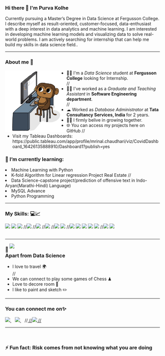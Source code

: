 ### Hi there 👋 I'm Purva Kolhe

<!--
**MrinalChaudhari/MrinalChaudhari** is a ✨ _special_ ✨ repository because its `README.md` (this file) appears on your GitHub profile.

Here are some ideas to get you started:

- 🔭 I’m currently working on ...
- 🌱 I’m currently learning ...
- 👯 I’m looking to collaborate on ...
- 🤔 I’m looking for help with ...
- 💬 Ask me about ...
- 📫 How to reach me: ...
- 😄 Pronouns: ...
- ⚡ Fun fact: ...
-->
<p>Currently pursuing a Master’s Degree in Data Science at Fergusson College.
<br>
I describe myself as result-oriented, customer-focused, data-enthusiast with a deep interest in data analytics and machine learning. I am interested in developing machine learning models and visualizing data to solve real-world problems. I am actively searching for internship that can help me build my skills in data science field..</p>
<hr>

<h3>About me 🙋</h3>
<img src='https://github.com/keshavsingh4522/keshavsingh4522/blob/master/Assets/Monkey_Kid_Coding.gif' align='left' width="200px">
<ul>
<li>👨‍💻 I'm a <em>Data Science</em> student at <strong>Fergusson College</strong> looking for Internship.</li>
//<li>👨‍🔬 I've worked as a <em> Graduate and Teaching Assistant</em> in <strong> Software Engineering department</strong>.</li>
//<li>☁  Worked as <em> Database Administrator</em> at <strong> Tata Consultancy Services, India </strong> for 2 years.</li>
<li>👨‍🎓 I firmly belive in growing together.</li>
<li>🌐 You can access my projects here on GitHub
//<li> Visit my Tableau Dashboards: https://public.tableau.com/app/profile/mrinal.chaudhari/viz/CovidDashboard_16426135888910/Dashboard1?publish=yes
</ul>
<h3>🌱 I’m currently learning: </h3>
<li>Machine Learning with Python
<li>K-fold Algorithm for Linear regression Project Real Estate  
//<li>Data Science-capstone project(prediction of offensive text in Indo-Aryan(Marathi-Hindi) Language)
<li>MySQL Advance
<li>Python Programming
<hr>
<h3>My Skills: 💻📈</h3>
<div>
    <img src="https://img.shields.io/badge/python-%2314354C.svg?style=for-the-badge&logo=python&logoColor=white">
    <img src="https://img.shields.io/badge/pandas-%23150458.svg?style=for-the-badge&logo=pandas&logoColor=white">
    <img src="https://img.shields.io/badge/numpy-%23013243.svg?style=for-the-badge&logo=numpy&logoColor=white">
    //<img src="https://img.shields.io/badge/scikit--learn-%23F7931E.svg?style=for-the-badge&logo=scikit-learn&logoColor=white">
    //<img src="https://img.shields.io/badge/Tableau-%23FF6F00.svg?style=for-the-badge&logo=Tableau&logoColor=white">
    //<img src="https://img.shields.io/badge/Minitab-%23EE4C2C.svg?style=for-the-badge&logo=Minitab&logoColor=white">
    //<img src="https://img.shields.io/badge/git-%23F05033.svg?style=for-the-badge&logo=git&logoColor=white">
    <img src="https://img.shields.io/badge/html5-%23E34F26.svg?style=for-the-badge&logo=html5&logoColor=white">
    //<img src="https://img.shields.io/badge/Excel-%23FF9900.svg?style=for-the-badge&logo=Excels&logoColor=white">
    <img src="https://img.shields.io/badge/Statistical Analysis-%23E34F26.svg?style=for-the-badge&logo=Statistical Analysis&logoColor=white">
    <img src="https://img.shields.io/badge/Java-%23E34F26.svg?style=for-the-badge&logo=Statistical%20Analysis&logoColor=white%22">
    <img src="https://img.shields.io/badge/MSSQL-%23E34F26.svg?style=for-the-badge&logo=Statistical%20Analysis&logoColor=white%22">
    <img src="https://img.shields.io/badge/MYSQL-%23E34F26.svg?style=for-the-badge&logo=Statistical%20Analysis&logoColor=white%22">
    //<img src="https://img.shields.io/badge/Oracle-%23E34F26.svg?style=for-the-badge&logo=Statistical%20Analysis&logoColor=white%22">
    <img src="https://img.shields.io/badge/Regression-%23E34F26.svg?style=for-the-badge&logo=Statistical%20Analysis&logoColor=white%22">
  
  
</div>
<br>
<hr>
<img align="right" src="https://camo.githubusercontent.com/a98ec88042f69d36f3900668309e445a6df51dcf20e1ecac2b33a81da775af38/68747470733a2f2f6d656469612e67697068792e636f6d2f6d656469612f68725346644d3472673856467058797a326d2f67697068792e676966" width="490px">
<h3>🦄 Apart from Data Science</h3>
<ul>
    <li>I love to travel 🌍 </li>
    //<li>We can connect to play some games of Chess ♟
    <li>Love to decore room 📖</li>
    <li>I like to paint and sketch ✏️</li>
</ul>
<hr>

<h3>You can connect me on✨</h3>
<div>
    <a href="https://www.linkedin.com/in/purva-kolhe-823688217/">
        <img src="https://image.flaticon.com/icons/png/512/145/145807.png" width="30px">
    </a>&nbsp;&nbsp;
    <a href="mailto: kolhepurva01@gmail.com">
        <img src="https://image.flaticon.com/icons/png/512/732/732200.png" width="30px">
    </a>&nbsp;&nbsp;
    //<a href="https://github.com/MrinalChaudhari">
        //<img src="https://image.flaticon.com/icons/png/512/25/25657.png" width="30px">
    //</a>&nbsp;&nbsp;
</div>
<hr>
<br>
<h3>⚡ Fun fact: Risk comes from not knowing what you are doing</h3>



